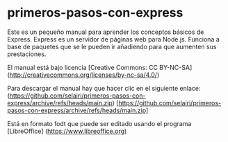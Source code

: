 # primeros-pasos-con-express

Este es un pequeño manual para aprender los conceptos básicos de Express. Express es un servidor de páginas web para Node.js. Funciona a base de paquetes que se le pueden ir añadiendo para que aumenten sus prestaciones. 

El manual está bajo licencia [Creative Commons: CC BY-NC-SA] (http://creativecommons.org/licenses/by-nc-sa/4.0/)

Para descargar el manual hay que hacer clic en el siguiente enlace:
(https://github.com/selairi/primeros-pasos-con-express/archive/refs/heads/main.zip) [https://github.com/selairi/primeros-pasos-con-express/archive/refs/heads/main.zip]

Está en formato fodt que puede ser editado usando el programa [LibreOffice] (https://www.libreoffice.org)
